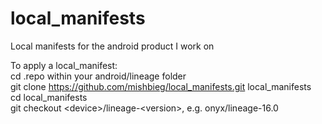 # local_manifests
Local manifests for the android product I work on

To apply a local_manifest:<br/>
cd .repo within your android/lineage folder<br/>
git clone https://github.com/mishbieg/local_manifests.git local_manifests<br/>
cd local_manifests<br/>
git checkout \<device\>/lineage-\<version\>, e.g. onyx/lineage-16.0
